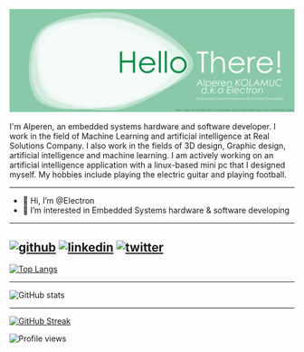 <div align="center">
  
[<img src="bar.svg">](http://www.realsolutions.com.tr)
</div>

I'm Alperen, an embedded systems hardware and software developer. I work in the field of Machine Learning and artificial intelligence at Real Solutions Company. I also work in the fields of 3D design, Graphic design, artificial intelligence and machine learning. I am actively working on an artificial intelligence application with a linux-based mini pc that I designed myself. My hobbies include playing the electric guitar and playing football.

-------

- 👋 Hi, I’m @EIectron
- 👀 I’m interested in Embedded Systems hardware & software developing 

-------

[<img src='https://cdn.jsdelivr.net/npm/simple-icons@3.0.1/icons/github.svg' alt='github' height='40'>](https://github.com/EIectron)  [<img src='https://cdn.jsdelivr.net/npm/simple-icons@3.0.1/icons/linkedin.svg' alt='linkedin' height='40'>](https://www.linkedin.com/in/alperen-kolamu%C3%A7-257650111/)  [<img src='https://cdn.jsdelivr.net/npm/simple-icons@3.0.1/icons/twitter.svg' alt='twitter' height='40'>](https://twitter.com/kolamuck)
-------

[![Top Langs](https://github-readme-stats.vercel.app/api/top-langs/?username=EIectron)](https://github.com/anuraghazra/github-readme-stats)

-------

![GitHub stats](https://github-readme-stats.vercel.app/api?username=EIectron&show_icons=true&count_private=true)  

-------

[![GitHub Streak](http://github-readme-streak-stats.herokuapp.com?user=EIectron&date_format=M%20j%5B%2C%20Y%5D)](https://git.io/streak-stats) 

![Profile views](https://gpvc.arturio.dev/EIectron)

<!---
RSAlperen/RSAlperen is a ✨ special ✨ repository because its `README.md` (this file) appears on your GitHub profile.
You can click the Preview link to take a look at your changes.
--->
